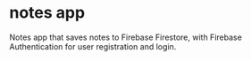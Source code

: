 # notes app
Notes app that saves notes to Firebase Firestore, with Firebase Authentication for user registration and login.
